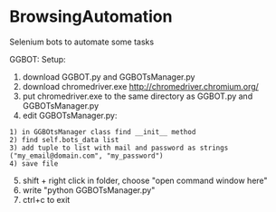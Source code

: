 # BrowsingAutomation
Selenium bots to automate some tasks

GGBOT:
  Setup:
  1) download GGBOT.py and GGBOTsManager.py
  2) download chromedriver.exe http://chromedriver.chromium.org/
  3) put chromedriver.exe to the same directory as GGBOT.py and GGBOTsManager.py
  4) edit GGBOTsManager.py:
  
    1) in GGBOtsManager class find __init__ method
    2) find self.bots_data list
    3) add tuple to list with mail and password as strings ("my_email@domain.com", "my_password")
    4) save file
  5) shift + right click in folder, choose "open command window here"
  6) write "python GGBOTsManager.py"
  7) ctrl+c to exit
